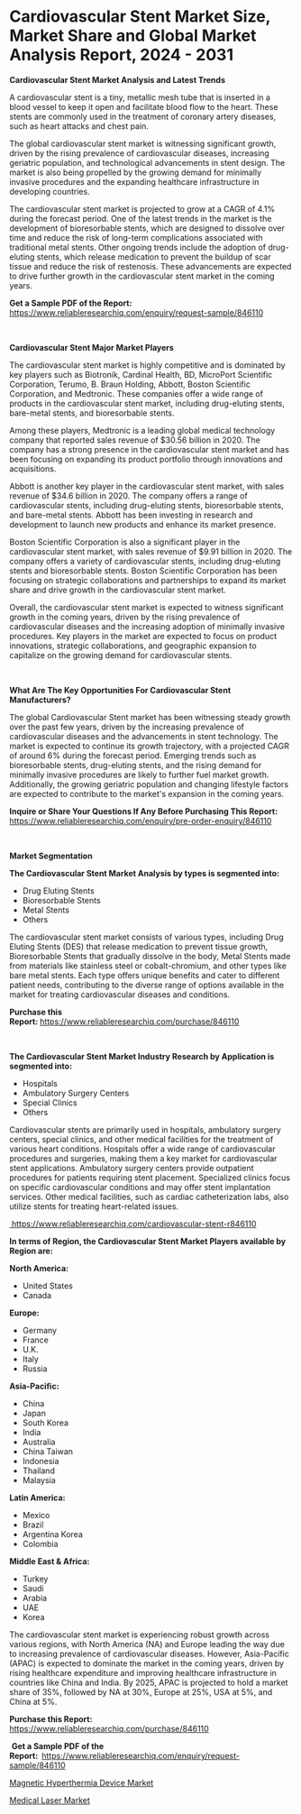 <p><h1>Cardiovascular Stent Market Size, Market Share and Global Market Analysis Report, 2024 - 2031</h1></p><p><strong>Cardiovascular Stent Market Analysis and Latest Trends</strong></p>
<p><p>A cardiovascular stent is a tiny, metallic mesh tube that is inserted in a blood vessel to keep it open and facilitate blood flow to the heart. These stents are commonly used in the treatment of coronary artery diseases, such as heart attacks and chest pain.</p><p>The global cardiovascular stent market is witnessing significant growth, driven by the rising prevalence of cardiovascular diseases, increasing geriatric population, and technological advancements in stent design. The market is also being propelled by the growing demand for minimally invasive procedures and the expanding healthcare infrastructure in developing countries.</p><p>The cardiovascular stent market is projected to grow at a CAGR of 4.1% during the forecast period. One of the latest trends in the market is the development of bioresorbable stents, which are designed to dissolve over time and reduce the risk of long-term complications associated with traditional metal stents. Other ongoing trends include the adoption of drug-eluting stents, which release medication to prevent the buildup of scar tissue and reduce the risk of restenosis. These advancements are expected to drive further growth in the cardiovascular stent market in the coming years.</p></p>
<p><strong>Get a Sample PDF of the Report:&nbsp;</strong> <a href="https://www.reliableresearchiq.com/enquiry/request-sample/846110">https://www.reliableresearchiq.com/enquiry/request-sample/846110</a></p>
<p>&nbsp;</p>
<p><strong>Cardiovascular Stent Major Market Players</strong></p>
<p><p>The cardiovascular stent market is highly competitive and is dominated by key players such as Biotronik, Cardinal Health, BD, MicroPort Scientific Corporation, Terumo, B. Braun Holding, Abbott, Boston Scientific Corporation, and Medtronic. These companies offer a wide range of products in the cardiovascular stent market, including drug-eluting stents, bare-metal stents, and bioresorbable stents.</p><p>Among these players, Medtronic is a leading global medical technology company that reported sales revenue of $30.56 billion in 2020. The company has a strong presence in the cardiovascular stent market and has been focusing on expanding its product portfolio through innovations and acquisitions.</p><p>Abbott is another key player in the cardiovascular stent market, with sales revenue of $34.6 billion in 2020. The company offers a range of cardiovascular stents, including drug-eluting stents, bioresorbable stents, and bare-metal stents. Abbott has been investing in research and development to launch new products and enhance its market presence.</p><p>Boston Scientific Corporation is also a significant player in the cardiovascular stent market, with sales revenue of $9.91 billion in 2020. The company offers a variety of cardiovascular stents, including drug-eluting stents and bioresorbable stents. Boston Scientific Corporation has been focusing on strategic collaborations and partnerships to expand its market share and drive growth in the cardiovascular stent market.</p><p>Overall, the cardiovascular stent market is expected to witness significant growth in the coming years, driven by the rising prevalence of cardiovascular diseases and the increasing adoption of minimally invasive procedures. Key players in the market are expected to focus on product innovations, strategic collaborations, and geographic expansion to capitalize on the growing demand for cardiovascular stents.</p></p>
<p>&nbsp;</p>
<p><strong>What Are The Key Opportunities For Cardiovascular Stent Manufacturers?</strong></p>
<p><p>The global Cardiovascular Stent market has been witnessing steady growth over the past few years, driven by the increasing prevalence of cardiovascular diseases and the advancements in stent technology. The market is expected to continue its growth trajectory, with a projected CAGR of around 6% during the forecast period. Emerging trends such as bioresorbable stents, drug-eluting stents, and the rising demand for minimally invasive procedures are likely to further fuel market growth. Additionally, the growing geriatric population and changing lifestyle factors are expected to contribute to the market's expansion in the coming years.</p></p>
<p><strong>Inquire or Share Your Questions If Any Before Purchasing This Report:</strong> <a href="https://www.reliableresearchiq.com/enquiry/pre-order-enquiry/846110">https://www.reliableresearchiq.com/enquiry/pre-order-enquiry/846110</a></p>
<p>&nbsp;</p>
<p><strong>Market Segmentation</strong></p>
<p><strong>The Cardiovascular Stent Market Analysis by types is segmented into:</strong></p>
<p><ul><li>Drug Eluting Stents</li><li>Bioresorbable Stents</li><li>Metal Stents</li><li>Others</li></ul></p>
<p><p>The cardiovascular stent market consists of various types, including Drug Eluting Stents (DES) that release medication to prevent tissue growth, Bioresorbable Stents that gradually dissolve in the body, Metal Stents made from materials like stainless steel or cobalt-chromium, and other types like bare metal stents. Each type offers unique benefits and cater to different patient needs, contributing to the diverse range of options available in the market for treating cardiovascular diseases and conditions.</p></p>
<p><strong>Purchase this Report:&nbsp;</strong><a href="https://www.reliableresearchiq.com/purchase/846110">https://www.reliableresearchiq.com/purchase/846110</a></p>
<p>&nbsp;</p>
<p><strong>The Cardiovascular Stent Market Industry Research by Application is segmented into:</strong></p>
<p><ul><li>Hospitals</li><li>Ambulatory Surgery Centers</li><li>Special Clinics</li><li>Others</li></ul></p>
<p><p>Cardiovascular stents are primarily used in hospitals, ambulatory surgery centers, special clinics, and other medical facilities for the treatment of various heart conditions. Hospitals offer a wide range of cardiovascular procedures and surgeries, making them a key market for cardiovascular stent applications. Ambulatory surgery centers provide outpatient procedures for patients requiring stent placement. Specialized clinics focus on specific cardiovascular conditions and may offer stent implantation services. Other medical facilities, such as cardiac catheterization labs, also utilize stents for treating heart-related issues.</p></p>
<p><a href="https://www.reliableresearchiq.com/cardiovascular-stent-r846110">&nbsp;https://www.reliableresearchiq.com/cardiovascular-stent-r846110</a></p>
<p><strong>In terms of Region, the Cardiovascular Stent Market Players available by Region are:</strong></p>
<p>
    <p> <strong> North America: </strong>
        <ul>
            <li>United States</li>
            <li>Canada</li>
        </ul>
        </p> 
    <p> <strong> Europe: </strong>
        <ul>
            <li>Germany</li>
            <li>France</li>
            <li>U.K.</li>
            <li>Italy</li>
            <li>Russia</li>
        </ul>
        </p> 
    <p> <strong> Asia-Pacific: </strong>
        <ul>
            <li>China</li>
            <li>Japan</li>
            <li>South Korea</li>
            <li>India</li>
            <li>Australia</li>
            <li>China Taiwan</li>
            <li>Indonesia</li>
            <li>Thailand</li>
            <li>Malaysia</li>
        </ul>
        </p> 
    <p> <strong> Latin America: </strong>
        <ul>
            <li>Mexico</li>
            <li>Brazil</li>
            <li>Argentina Korea</li>
            <li>Colombia</li>
        </ul>
        </p> 
    <p> <strong> Middle East & Africa: </strong>
        <ul>
            <li>Turkey</li>
            <li>Saudi</li>
            <li>Arabia</li>
            <li>UAE</li>
            <li>Korea</li>
        </ul>
    </p>
    </p>
<p><p>The cardiovascular stent market is experiencing robust growth across various regions, with North America (NA) and Europe leading the way due to increasing prevalence of cardiovascular diseases. However, Asia-Pacific (APAC) is expected to dominate the market in the coming years, driven by rising healthcare expenditure and improving healthcare infrastructure in countries like China and India. By 2025, APAC is projected to hold a market share of 35%, followed by NA at 30%, Europe at 25%, USA at 5%, and China at 5%.</p></p>
<p><strong>Purchase this Report: </strong><a href="https://www.reliableresearchiq.com/purchase/846110">https://www.reliableresearchiq.com/purchase/846110</a></p>
<p>&nbsp;<strong>Get a Sample PDF of the Report:&nbsp;&nbsp;</strong><a href="https://www.reliableresearchiq.com/enquiry/request-sample/846110">https://www.reliableresearchiq.com/enquiry/request-sample/846110</a></p>
<p><strong></strong></p>
<p><p><a href="https://github.com/jadenRaynor/Market-Research-Report-List-1/blob/main/magnetic-hyperthermia-device-market.md">Magnetic Hyperthermia Device Market</a></p><p><a href="https://github.com/ranaacryptoaddmin/Market-Research-Report-List-1/blob/main/medical-laser-market.md">Medical Laser Market</a></p></p>